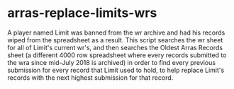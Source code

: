 # arras-replace-limits-wrs
A player named Limit was banned from the wr archive and had his records wiped from the spreadsheet as a result. This script searches the wr sheet for all of Limit's current wr's, and then searches the Oldest Arras Records sheet (a different 4000 row spreadsheet where every records submitted to the wra since mid-July 2018 is archived) in order to find every previous submission for every record that Limit used to hold, to help replace Limit's records with the next highest submission for that record.
